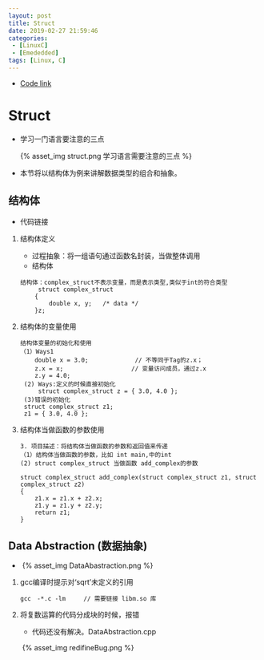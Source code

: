```yaml
---
layout: post
title: Struct
date: 2019-02-27 21:59:46
categories:
 - [LinuxC] 
 - [Emededded]
tags: [Linux, C]
---
```


+ [Code link](https://github.com/quronghui/LinuxC.git)

# Struct 

- 学习一门语言要注意的三点

  {% asset_img struct.png 学习语言需要注意的三点 %}

- 本节将以结构体为例来讲解数据类型的组合和抽象。

## 结构体

+ 代码链接

1. 结构体定义

   - 过程抽象：将一组语句通过函数名封装，当做整体调用
   - 结构体

   ```
   结构体：complex_struct不表示变量，而是表示类型,类似于int的符合类型
    	struct complex_struct		
       {
           double x, y;   /* data */
       }z;
   ```

2. 结构体的变量使用

   ```
   结构体变量的初始化和使用
   （1）Ways1
       double x = 3.0;             // 不等同于Tag的z.x；
       z.x = x;                   // 变量访问成员，通过z.x 
       z.y = 4.0;
    (2) Ways:定义的时候直接初始化
    	struct complex_struct z = { 3.0, 4.0 };
    (3)错误的初始化
   	struct complex_struct z1;
   	z1 = { 3.0, 4.0 };
   
   ```

3. 结构体当做函数的参数使用

   ```
   3. 项目描述：将结构体当做函数的参数和返回值来传递
   （1）结构体当做函数的参数，比如 int main,中的int
   (2) struct complex_struct 当做函数 add_complex的参数
   
   struct complex_struct add_complex(struct complex_struct z1, struct complex_struct z2)
   {
       z1.x = z1.x + z2.x;
       z1.y = z1.y + z2.y;
       return z1; 
   }
   ```

## Data Abstraction (数据抽象)

+ ​	{%  asset_img DataAbastraction.png %} 

1. gcc编译时提示对‘sqrt’未定义的引用

   ```
   gcc　-*.c -lm		// 需要链接 libm.so 库
   ```

2. 将复数运算的代码分成块的时候，报错

   + 代码还没有解决。DataAbstraction.cpp

   ​	{%  asset_img redifineBug.png %} 